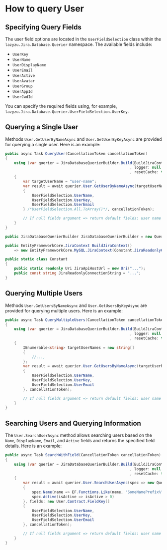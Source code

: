# How to query User

## Specifying Query Fields
The user field options are located in the `UserFieldSelection` class within the `lazyzu.Jira.Database.Querier` namespace. The available fields include:
- `UserKey`
- `UserName`
- `UserDisplayName`
- `UserEmail`
- `UserActive`
- `UserAvatar`
- `UserGroup`
- `UserAppId`
- `UserCwdId`

You can specify the required fields using, for example, `lazyzu.Jira.Database.Querier.UserFieldSelection.UserKey`.

## Querying a Single User

Methods `User.GetUserByNameAsync` and `User.GetUserByKeyAsync` are provided for querying a single user. Here is an example:

```csharp
public async Task QueryUser(CancellationToken cancellationToken)
{
    using (var querier = JiraDatabaseQuerierBuilder.Build(BuildJiraContext
                                                        , logger: null
                                                        , resetCache: true))
    {
        var targetUserName = "user-name";
        var result = await querier.User.GetUserByNameAsync(targetUserName, fields: new User.Contract.FieldKey[]
        {
            UserFieldSelection.UserName,
            UserFieldSelection.UserKey,
            UserFieldSelection.UserEmail
        } /*UserFieldSelection.All.ToArray()*/, cancellationToken);

        // If null fields argument => return default fields: user name & key
    }
}

public JiraDatabaseQuerierBuilder JiraDatabaseQuerierBuilder = new Querier.JiraDatabaseQuerierBuilder(Constant.JiraApiHostUrl);

public EntityFrameworkCore.JiraContext BuildJiraContext()
    => new EntityFrameworkCore.MySQL.JiraContext(Constant.JiraReadonlyConnectionString);

public static class Constant
{
    public static readonly Uri JiraApiHostUrl = new Uri("...");
    public const string JiraReadonlyConnectionString = "...";
}
```

## Querying Multiple Users

Methods `User.GetUsersByNameAsync` and `User.GetUsersByKeyAsync` are provided for querying multiple users. Here is an example:

```csharp
public async Task QueryMultipleUsers(CancellationToken cancellationToken)
{
    using (var querier = JiraDatabaseQuerierBuilder.Build(BuildJiraContext
                                                        , logger: null
                                                        , resetCache: true))
    {
        IEnumerable<string> targetUserNames = new string[]
        {
            //...,
        };
        var result = await querier.User.GetUsersByNameAsync(targetUserNames, fields: new User.Contract.FieldKey[]
        {
            UserFieldSelection.UserName,
            UserFieldSelection.UserKey,
            UserFieldSelection.UserEmail
        }, cancellationToken);

        // If null fields argument => return default fields: user name & key
    }
}
```

## Searching Users and Querying Information

The `User.SearchUserAsync` method allows searching users based on the `Name`, `DisplayName`, `Email`, and `Active` fields and returns the specified field details. Here is an example:

```csharp
public async Task SearchWithField(CancellationToken cancellationToken)
{
    using (var querier = JiraDatabaseQuerierBuilder.Build(BuildJiraContext
                                                        , logger: null
                                                        , resetCache: true))
    {
        var result = await querier.User.SearchUserAsync(spec => new QuerySpecification.IQuerySpecification[]
        {
            spec.Name(name => EF.Functions.Like(name, "SomeNamePrefix%")),
            spec.Active(isActive => isActive > 0)
        }, fields: new User.Contract.FieldKey[]
        {
            UserFieldSelection.UserName,
            UserFieldSelection.UserKey,
            UserFieldSelection.UserEmail
        }, cancellationToken);

        // If null fields argument => return default fields: user name & key
    }
}
```